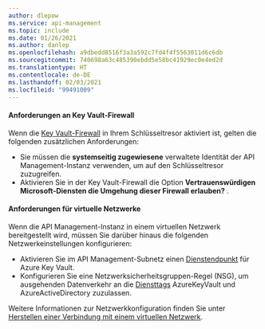 ```yaml
---
author: dlepow
ms.service: api-management
ms.topic: include
ms.date: 01/26/2021
ms.author: danlep
ms.openlocfilehash: a9dbedd8516f3a3a592c7fd4f4f5563011d6c6db
ms.sourcegitcommit: 740698a63c485390ebdd5e58bc41929ec0e4ed2d
ms.translationtype: HT
ms.contentlocale: de-DE
ms.lasthandoff: 02/03/2021
ms.locfileid: "99491009"
---
```

#### <a name="requirements-for-key-vault-firewall"></a>Anforderungen an Key Vault-Firewall

Wenn die [Key Vault-Firewall](../articles/key-vault/general/network-security.md) in Ihrem Schlüsseltresor aktiviert ist, gelten die folgenden zusätzlichen Anforderungen:

* Sie müssen die **systemseitig zugewiesene** verwaltete Identität der API Management-Instanz verwenden, um auf den Schlüsseltresor zuzugreifen.
* Aktivieren Sie in der Key Vault-Firewall die Option **Vertrauenswürdigen Microsoft-Diensten die Umgehung dieser Firewall erlauben?** .

#### <a name="virtual-network-requirements"></a>Anforderungen für virtuelle Netzwerke

Wenn die API Management-Instanz in einem virtuellen Netzwerk bereitgestellt wird, müssen Sie darüber hinaus die folgenden Netzwerkeinstellungen konfigurieren:

* Aktivieren Sie im API Management-Subnetz einen [Dienstendpunkt](../articles/key-vault/general/overview-vnet-service-endpoints.md) für Azure Key Vault.
* Konfigurieren Sie eine Netzwerksicherheitsgruppen-Regel (NSG), um ausgehenden Datenverkehr an die [Diensttags](../articles/virtual-network/service-tags-overview.md) AzureKeyVault und AzureActiveDirectory zuzulassen. 

Weitere Informationen zur Netzwerkkonfiguration finden Sie unter [Herstellen einer Verbindung mit einem virtuellen Netzwerk](../articles/api-management/api-management-using-with-vnet.md#-common-network-configuration-issues).
